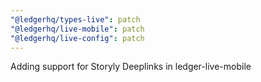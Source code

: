 ```yaml
---
"@ledgerhq/types-live": patch
"@ledgerhq/live-mobile": patch
"@ledgerhq/live-config": patch
---
```


Adding support for Storyly Deeplinks in ledger-live-mobile
